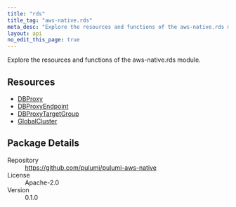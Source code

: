 ```yaml
---
title: "rds"
title_tag: "aws-native.rds"
meta_desc: "Explore the resources and functions of the aws-native.rds module."
layout: api
no_edit_this_page: true
---
```


<!-- WARNING: this file was generated by Pulumi Docs Generator. -->
<!-- Do not edit by hand unless you're certain you know what you are doing! -->

Explore the resources and functions of the aws-native.rds module.

<h2 id="resources">Resources</h2>
<ul class="api">
    <li><a href="dbproxy" title="DBProxy"><span class="symbol resource"></span>DBProxy</a></li>
    <li><a href="dbproxyendpoint" title="DBProxyEndpoint"><span class="symbol resource"></span>DBProxyEndpoint</a></li>
    <li><a href="dbproxytargetgroup" title="DBProxyTargetGroup"><span class="symbol resource"></span>DBProxyTargetGroup</a></li>
    <li><a href="globalcluster" title="GlobalCluster"><span class="symbol resource"></span>GlobalCluster</a></li>
</ul>

<h2 id="package-details">Package Details</h2>
<dl class="package-details">
	<dt>Repository</dt>
	<dd><a href="https://github.com/pulumi/pulumi-aws-native">https://github.com/pulumi/pulumi-aws-native</a></dd>
	<dt>License</dt>
	<dd>Apache-2.0</dd>
	<dt>Version</dt>
	<dd>0.1.0</dd>
</dl>

